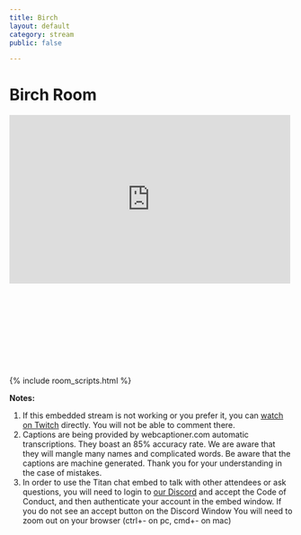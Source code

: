 ```yaml
---
title: Birch
layout: default
category: stream
public: false

---
```

# Birch Room

<iframe
src="https://player.twitch.tv/?channel=capricon2021c&parent=virtual.capricon.org" height="300" width="500" frameborder="0" scrolling="no" allowfullscreen="true" class="convention-video"> </iframe>

<iframe frameborder="0" class="convention-chat">
</iframe>

<script src="https://unpkg.com/dayjs@1.8.21/dayjs.min.js"></script>
<script>
const even = "788596327718191194";
const odd = "788596327718191194";
</script>
{% include room_scripts.html %}

**Notes:**

1. If this embedded stream is not working or you prefer it, you can [watch on Twitch](https://www.twitch.tv/capricon2021c/) directly. You will not be able to comment there.
2. Captions are being provided by webcaptioner.com automatic transcriptions. They boast an 85% accuracy rate. We are aware that they will mangle many names and complicated words. Be aware that the captions are machine generated. Thank you for your understanding in the case of mistakes.
3. In order to use the Titan chat embed to talk with other attendees or ask questions, you will need to login to [our Discord](https://discord.gg/Hra39Zkrhf) and accept the Code of Conduct, and then authenticate your account in the embed window. If you do not see an accept button on the Discord Window You will need to zoom out on your browser (ctrl+- on pc, cmd+- on mac)
